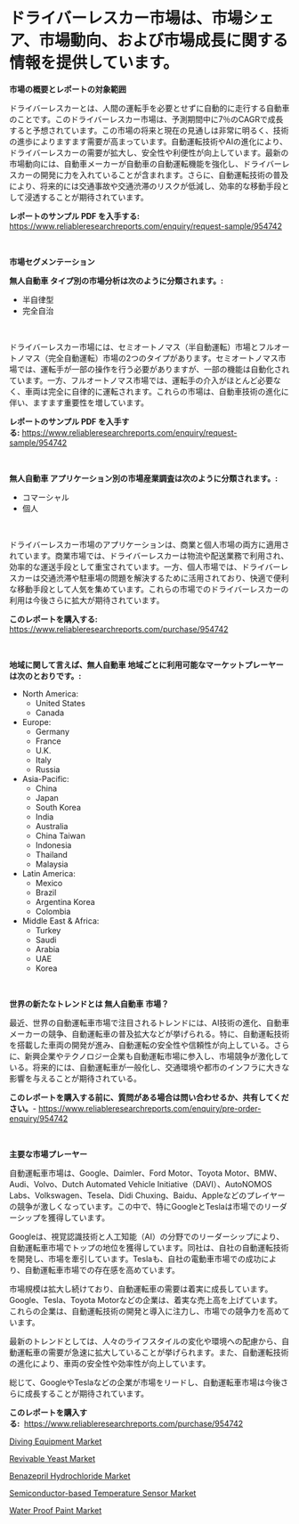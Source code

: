 <p><h1>ドライバーレスカー市場は、市場シェア、市場動向、および市場成長に関する情報を提供しています。</h1></p><p><strong>市場の概要とレポートの対象範囲</strong></p>
<p><p>ドライバーレスカーとは、人間の運転手を必要とせずに自動的に走行する自動車のことです。このドライバーレスカー市場は、予測期間中に7％のCAGRで成長すると予想されています。この市場の将来と現在の見通しは非常に明るく、技術の進歩によりますます需要が高まっています。自動運転技術やAIの進化により、ドライバーレスカーの需要が拡大し、安全性や利便性が向上しています。最新の市場動向には、自動車メーカーが自動車の自動運転機能を強化し、ドライバーレスカーの開発に力を入れていることが含まれます。さらに、自動運転技術の普及により、将来的には交通事故や交通渋滞のリスクが低減し、効率的な移動手段として浸透することが期待されています。</p></p>
<p><strong>レポートのサンプル PDF を入手する:</strong> <a href="https://www.reliableresearchreports.com/enquiry/request-sample/954742">https://www.reliableresearchreports.com/enquiry/request-sample/954742</a></p>
<p>&nbsp;</p>
<p><strong>市場セグメンテーション</strong></p>
<p><strong>無人自動車 タイプ別の市場分析は次のように分類されます。:</strong></p>
<p><ul><li>半自律型</li><li>完全自治</li></ul></p>
<p>&nbsp;</p>
<p><p>ドライバーレスカー市場には、セミオートノマス（半自動運転）市場とフルオートノマス（完全自動運転）市場の2つのタイプがあります。セミオートノマス市場では、運転手が一部の操作を行う必要がありますが、一部の機能は自動化されています。一方、フルオートノマス市場では、運転手の介入がほとんど必要なく、車両は完全に自律的に運転されます。これらの市場は、自動車技術の進化に伴い、ますます重要性を増しています。</p></p>
<p><strong>レポートのサンプル PDF を入手する:</strong>&nbsp;<a href="https://www.reliableresearchreports.com/enquiry/request-sample/954742">https://www.reliableresearchreports.com/enquiry/request-sample/954742</a></p>
<p>&nbsp;</p>
<p><strong> 無人自動車 アプリケーション別の市場産業調査は次のように分類されます。:</strong></p>
<p><ul><li>コマーシャル</li><li>個人</li></ul></p>
<p>&nbsp;</p>
<p><p>ドライバーレスカー市場のアプリケーションは、商業と個人市場の両方に適用されています。商業市場では、ドライバーレスカーは物流や配送業務で利用され、効率的な運送手段として重宝されています。一方、個人市場では、ドライバーレスカーは交通渋滞や駐車場の問題を解決するために活用されており、快適で便利な移動手段として人気を集めています。これらの市場でのドライバーレスカーの利用は今後さらに拡大が期待されています。</p></p>
<p><strong>このレポートを購入する:</strong>&nbsp; <a href="https://www.reliableresearchreports.com/purchase/954742">https://www.reliableresearchreports.com/purchase/954742</a></p>
<p>&nbsp;</p>
<p><strong>地域に関して言えば、無人自動車 地域ごとに利用可能なマーケットプレーヤーは次のとおりです。:</strong></p>
<p><ul>
    <li>
        North America:
        <ul>
            <li>United States</li>
            <li>Canada</li>
        </ul>
    </li>
    <li>
        Europe:
        <ul>
            <li>Germany</li>
            <li>France</li>
            <li>U.K.</li>
            <li>Italy</li>
            <li>Russia</li>
        </ul>
    </li>
    <li>
        Asia-Pacific:
        <ul>
            <li>China</li>
            <li>Japan</li>
            <li>South Korea</li>
            <li>India</li>
            <li>Australia</li>
            <li>China Taiwan</li>
            <li>Indonesia</li>
            <li>Thailand</li>
            <li>Malaysia</li>
        </ul>
    </li>
    <li>
        Latin America:
        <ul>
            <li>Mexico</li>
            <li>Brazil</li>
            <li>Argentina Korea</li>
            <li>Colombia</li>
        </ul>
    </li>
    <li>
        Middle East & Africa:
        <ul>
            <li>Turkey</li>
            <li>Saudi</li>
            <li>Arabia</li>
            <li>UAE</li>
            <li>Korea</li>
        </ul>
    </li>
    </ul></p>
<p>&nbsp;</p>
<p><strong>世界の新たなトレンドとは 無人自動車 市場？</strong></p>
<p><p>最近、世界の自動運転車市場で注目されるトレンドには、AI技術の進化、自動車メーカーの競争、自動運転車の普及拡大などが挙げられる。特に、自動運転技術を搭載した車両の開発が進み、自動運転の安全性や信頼性が向上している。さらに、新興企業やテクノロジー企業も自動運転市場に参入し、市場競争が激化している。将来的には、自動運転車が一般化し、交通環境や都市のインフラに大きな影響を与えることが期待されている。</p></p>
<p><strong>このレポートを購入する前に、質問がある場合は問い合わせるか、共有してください。</strong>- <a href="https://www.reliableresearchreports.com/enquiry/pre-order-enquiry/954742">https://www.reliableresearchreports.com/enquiry/pre-order-enquiry/954742</a></p>
<p>&nbsp;</p>
<p><strong>主要な市場プレーヤー</strong></p>
<p><p>自動運転車市場は、Google、Daimler、Ford Motor、Toyota Motor、BMW、Audi、Volvo、Dutch Automated Vehicle Initiative（DAVI）、AutoNOMOS Labs、Volkswagen、Tesela、Didi Chuxing、Baidu、Appleなどのプレイヤーの競争が激しくなっています。この中で、特にGoogleとTeslaは市場でのリーダーシップを獲得しています。</p><p>Googleは、視覚認識技術と人工知能（AI）の分野でのリーダーシップにより、自動運転車市場でトップの地位を獲得しています。同社は、自社の自動運転技術を開発し、市場を牽引しています。Teslaも、自社の電動車市場での成功により、自動運転車市場での存在感を高めています。</p><p>市場規模は拡大し続けており、自動運転車の需要は着実に成長しています。Google、Tesla、Toyota Motorなどの企業は、着実な売上高を上げています。これらの企業は、自動運転技術の開発と導入に注力し、市場での競争力を高めています。</p><p>最新のトレンドとしては、人々のライフスタイルの変化や環境への配慮から、自動運転車の需要が急速に拡大していることが挙げられます。また、自動運転技術の進化により、車両の安全性や効率性が向上しています。</p><p>総じて、GoogleやTeslaなどの企業が市場をリードし、自動運転車市場は今後さらに成長することが期待されています。</p></p>
<p><strong>このレポートを購入する:</strong>&nbsp;&nbsp;<a href="https://www.reliableresearchreports.com/purchase/954742">https://www.reliableresearchreports.com/purchase/954742</a></p>
<p><p><a href="https://view.publitas.com/reportprime-1/diving-equipment-market-size-share-trends-analysis-report-by-material-by-type-by-end-user-by-region-and-segment-forecasts-2024-2031/">Diving Equipment Market</a></p><p><a href="https://github.com/gdfhhhj/Market-Research-Report-List-3/blob/main/revivable-yeast-market.md">Revivable Yeast Market</a></p><p><a href="https://github.com/RichRobinson5/Market-Research-Report-List-4/blob/main/benazepril-hydrochloride-market.md">Benazepril Hydrochloride Market</a></p><p><a href="https://extreme-scabiosa-c81.notion.site/Semiconductor-based-Temperature-Sensor-Market-Research-Report-Provides-thorough-Industry-Overview-w-6bb6ac756b8449e6bb112256da7f3208">Semiconductor-based Temperature Sensor Market</a></p><p><a href="https://issuu.com/reportprime-2/docs/water-proof-paint-market-size-2030.pptx">Water Proof Paint Market</a></p></p>